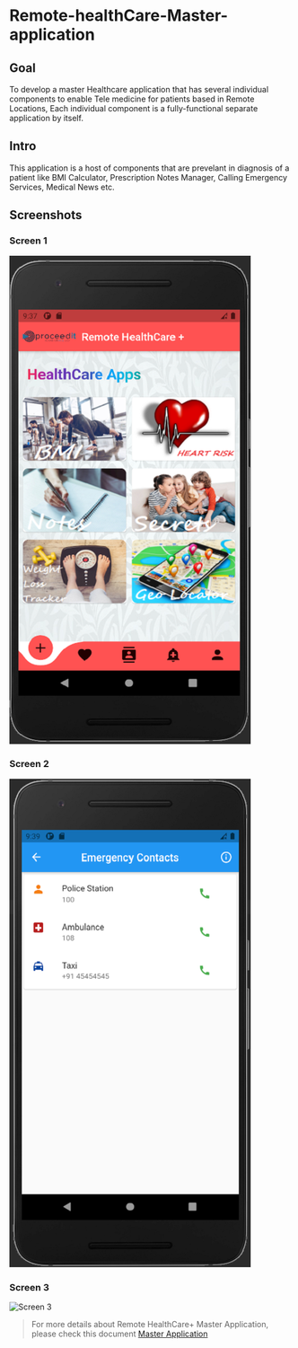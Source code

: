 # Remote-healthCare-Master-application

## Goal

To develop a master Healthcare application that has several individual components to enable Tele medicine for patients based in Remote Locations, Each individual component is a fully-functional separate application by itself.

## Intro

This application is a host of components that are prevelant in diagnosis of a patient like BMI Calculator, Prescription Notes Manager, Calling Emergency Services, Medical News etc.


## Screenshots

### Screen 1

![Screen 1](https://github.com/AVcodeMaverick7/Remote-healthCare-Master-application/blob/main/screens/screen1.png)

### Screen 2

![Screen 2](https://github.com/AVcodeMaverick7/Remote-healthCare-Master-application/blob/main/screens/screen2.png)

### Screen 3 

![Screen 3](https://github.com/AVcodeMaverick7/Remote-healthCare-Master-application/blob/main/screens/screen3.png)


>For more details about Remote HealthCare+ Master Application, please check this document [Master Application](https://github.com/AVcodeMaverick7/Remote-healthCare-Master-application/blob/main/Remote-HealthCare-Master-Application.pdf)



